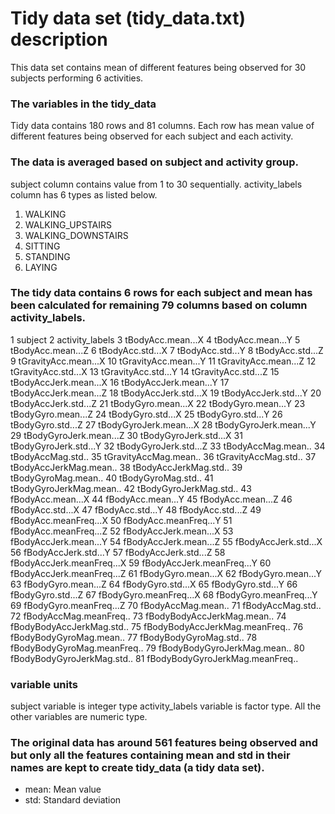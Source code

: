 # Tidy data set (tidy_data.txt) description

This data set contains mean of different features being observed for 30 subjects performing 6 activities.

### The variables in the tidy_data

Tidy data contains 180 rows and 81 columns. Each row has mean value of different features being observed for each subject and each activity.


### The data is averaged based on subject and activity group.

subject column contains value from 1 to 30 sequentially.
activity_labels column has 6 types as listed below.
1. WALKING
2. WALKING_UPSTAIRS
3. WALKING_DOWNSTAIRS
4. SITTING
5. STANDING
6. LAYING


### The tidy data contains 6 rows for each subject and mean has been calculated for remaining 79 columns based on column activity_labels.
1                          subject
2                  activity_labels
3                tBodyAcc.mean...X
4                tBodyAcc.mean...Y
5                tBodyAcc.mean...Z
6                 tBodyAcc.std...X
7                 tBodyAcc.std...Y
8                 tBodyAcc.std...Z
9             tGravityAcc.mean...X
10            tGravityAcc.mean...Y
11            tGravityAcc.mean...Z
12             tGravityAcc.std...X
13             tGravityAcc.std...Y
14             tGravityAcc.std...Z
15           tBodyAccJerk.mean...X
16           tBodyAccJerk.mean...Y
17           tBodyAccJerk.mean...Z
18            tBodyAccJerk.std...X
19            tBodyAccJerk.std...Y
20            tBodyAccJerk.std...Z
21              tBodyGyro.mean...X
22              tBodyGyro.mean...Y
23              tBodyGyro.mean...Z
24               tBodyGyro.std...X
25               tBodyGyro.std...Y
26               tBodyGyro.std...Z
27          tBodyGyroJerk.mean...X
28          tBodyGyroJerk.mean...Y
29          tBodyGyroJerk.mean...Z
30           tBodyGyroJerk.std...X
31           tBodyGyroJerk.std...Y
32           tBodyGyroJerk.std...Z
33              tBodyAccMag.mean..
34               tBodyAccMag.std..
35           tGravityAccMag.mean..
36            tGravityAccMag.std..
37          tBodyAccJerkMag.mean..
38           tBodyAccJerkMag.std..
39             tBodyGyroMag.mean..
40              tBodyGyroMag.std..
41         tBodyGyroJerkMag.mean..
42          tBodyGyroJerkMag.std..
43               fBodyAcc.mean...X
44               fBodyAcc.mean...Y
45               fBodyAcc.mean...Z
46                fBodyAcc.std...X
47                fBodyAcc.std...Y
48                fBodyAcc.std...Z
49           fBodyAcc.meanFreq...X
50           fBodyAcc.meanFreq...Y
51           fBodyAcc.meanFreq...Z
52           fBodyAccJerk.mean...X
53           fBodyAccJerk.mean...Y
54           fBodyAccJerk.mean...Z
55            fBodyAccJerk.std...X
56            fBodyAccJerk.std...Y
57            fBodyAccJerk.std...Z
58       fBodyAccJerk.meanFreq...X
59       fBodyAccJerk.meanFreq...Y
60       fBodyAccJerk.meanFreq...Z
61              fBodyGyro.mean...X
62              fBodyGyro.mean...Y
63              fBodyGyro.mean...Z
64               fBodyGyro.std...X
65               fBodyGyro.std...Y
66               fBodyGyro.std...Z
67          fBodyGyro.meanFreq...X
68          fBodyGyro.meanFreq...Y
69          fBodyGyro.meanFreq...Z
70              fBodyAccMag.mean..
71               fBodyAccMag.std..
72          fBodyAccMag.meanFreq..
73      fBodyBodyAccJerkMag.mean..
74       fBodyBodyAccJerkMag.std..
75  fBodyBodyAccJerkMag.meanFreq..
76         fBodyBodyGyroMag.mean..
77          fBodyBodyGyroMag.std..
78     fBodyBodyGyroMag.meanFreq..
79     fBodyBodyGyroJerkMag.mean..
80      fBodyBodyGyroJerkMag.std..
81 fBodyBodyGyroJerkMag.meanFreq..

### variable units
subject variable is integer type
activity_labels variable is factor type.
All the other variables are numeric type.

### The original data has around 561 features being observed and but only all the features containing mean and std in their names are kept to create tidy_data (a tidy data set).

* mean: Mean value
* std: Standard deviation
